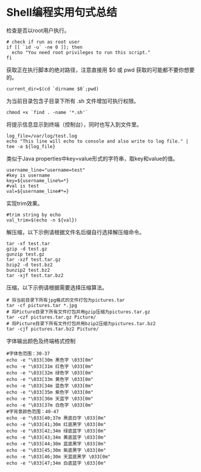 # Shell编程实用句式总结

检查是否以root用户执行。
```shell
# check if run as root user
if [[ `id -u` -ne 0 ]]; then
  echo "You need root privileges to run this script."
fi
```

获取正在执行脚本的绝对路径，注意直接用 $0 或 pwd 获取的可能都不要你想要的。
```shell
current_dir=$(cd `dirname $0`;pwd)
```

为当前目录包含子目录下所有 .sh 文件增加可执行权限。
```shell
chmod +x `find . -name '*.sh'`
```

将提示信息显示到终端（控制台），同时也写入到文件里。
```shell
log_file=/var/log/test.log
echo "This line will echo to console and also write to log file." | tee -a ${log_file}
```

类似于Java properties中key=value形式的字符串，取key和value的值。
```shell
username_line="username=test"
#key is username
key=${username_line%=*}
#val is test
val=${username_line#*=}
```

实现trim效果。
```shell
#trim string by echo
val_trim=$(echo -n ${val})
```

解压缩，以下示例请根据文件名后缀自行选择解压缩命令。
```shell
tar -xf test.tar
gzip -d test.gz
gunzip test.gz
tar -xzf test.tar.gz
bzip2 -d test.bz2
bunzip2 test.bz2
tar -xjf test.tar.bz2
```

压缩，以下示例请根据需要选择压缩算法。
```shell
# 将当前目录下所有jpg格式的文件打包为pictures.tar
tar -cf pictures.tar *.jpg
# 将Picture目录下所有文件打包并用gzip压缩为pictures.tar.gz
tar -czf pictures.tar.gz Picture/
# 将Picture目录下所有文件打包并用bzip2压缩为pictures.tar.bz2
tar -cjf pictures.tar.bz2 Picture/
```

字体输出颜色及终端格式控制
```shell
#字体色范围：30-37
echo -e "\033[30m 黑色字 \033[0m"
echo -e "\033[31m 红色字 \033[0m"
echo -e "\033[32m 绿色字 \033[0m"
echo -e "\033[33m 黄色字 \033[0m"
echo -e "\033[34m 蓝色字 \033[0m"
echo -e "\033[35m 紫色字 \033[0m"
echo -e "\033[36m 天蓝字 \033[0m"
echo -e "\033[37m 白色字 \033[0m"
#字背景颜色范围：40-47
echo -e "\033[40;37m 黑底白字 \033[0m"
echo -e "\033[41;30m 红底黑字 \033[0m"
echo -e "\033[42;34m 绿底蓝字 \033[0m"
echo -e "\033[43;34m 黄底蓝字 \033[0m"
echo -e "\033[44;30m 蓝底黑字 \033[0m"
echo -e "\033[45;30m 紫底黑字 \033[0m"
echo -e "\033[46;30m 天蓝底黑字 \033[0m"
echo -e "\033[47;34m 白底蓝字 \033[0m"
```
